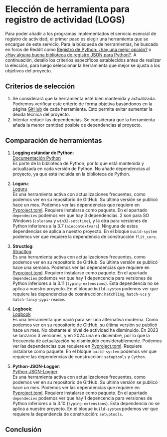 # Elección de herramienta para registro de actividad (LOGS)

Para poder añadir a los programas implementados el servicio esencial de registro de actividad, el primer paso es elegir una herramienta que se encargue de este servicio. Para la búsqueda de herramientas, he buscado en foros de Reddit como [Registro de Python: ¿hay una mejor opción?](https://www.reddit.com/r/Python/comments/uk5c49/python_logging_is_there_a_best_choice/?rdt=37687) o [¿Hay alguna buena biblioteca de registro JSON para Python?](https://www.reddit.com/r/learnpython/comments/701nif/are_there_any_good_json_logging_libraries_for/). A continuación, detallo los criterios específicos establecidos antes de realizar la elección, para luego seleccionar la herramienta que mejor se ajusta a los objetivos del proyecto. 

## Criterios de selección

1. Se considerará que la herramienta esté bien mantenida y actualizada. Podremos verificar este criterio de forma objetiva basándonos en la página [GitHub](https://github.com/) de cada herramienta. Esto permite evitar aumentar la deuda técnica del proyecto.    
2. Intentar reducir las dependencias. Se considerará que la herramienta añada la menor cantidad posible de dependencias al proyecto.  

## Comparación de herramientas

1. **Logging estándar de Python**:  
    [Documentación Python](https://docs.python.org/3/library/logging.html)  
    Es parte de la biblioteca de Python, por lo que está mantenida y actualizada en cada versión de Python. No añade dependencias al proyecto, ya que está incluida en la biblioteca de Python.

2. **Loguru**:  
    [Loguru](https://github.com/Delgan/loguru)  
    Es una herramienta activa con actualizaciones frecuentes, como podemos ver en su repositorio de GitHub. Su última versión se publicó hace un mes. Podemos ver las dependencias que requiere en [Pyproject.toml](https://github.com/Delgan/loguru/blob/master/pyproject.toml). Requiere instalarse como paquete. En el apartado `dependecies` podemos ver que hay 3 dependencias. 2 son para SO Windows (`colorama` y `win32-setctime`), y la otra para versiones de Python inferiores a la 3.7 (`aiocontextvars`). Ninguna de estas dependencias se aplica a nuestro proyecto. En el bloque `build-system` podemos ver que requiere la dependencia de construcción `flit_core`.     

3. **Structlog**:  
    [Structlog](https://github.com/hynek/structlog/)  
    Es una herramienta activa con actualizaciones frecuentes, como podemos ver en su repositorio de GitHub. Su última versión se publicó hace una semana. Podemos ver las dependencias que requiere en [Pyproject.toml](https://github.com/hynek/structlog/blob/main/pyproject.toml). Requiere instalarse como paquete. En el apartado `dependecies` podemos ver que hay 1 depencencia para versiones de Python inferiores a la 3.11 (`typing-extensions`). Esta dependencia no se aplica a nuestro proyecto. En el bloque `build-system` podemos ver que requiere las dependencias de cosntrucción: `hatchling`, `hatch-vcs` y `hatch-fancy-pypi-readme`.  

4. **Logbook**:  
    [Logbook](https://github.com/getlogbook/logbook)  
    Es una herramienta que nació para ser una alternativa moderna. Como podemos ver en su repositorio de GitHub, su última versión se publicó hace un mes. No obstante el nivel de actividad ha disminuido. En 2023 se lanzaron 3 versiones, y en 2024 una en diciembre, por lo que la frecuencia de actualización ha disminuido considerablemente. Podemos ver las dependencias que requiere en [Pyproject.toml](https://github.com/getlogbook/logbook/blob/develop/pyproject.toml). Requiere instalarse como paquete. En el bloque `build-system` podemos ver que requiere las dependencias de construcción: `setuptools` y `Cython`.  

5. **Python-JSON-Logger**:  
    [Python-JSON-Logger](https://github.com/nhairs/python-json-logger)  
    Es una herramienta activa con actualizaciones frecuentes, como podemos ver en su repositorio de GitHub. Su última versión se publicó hace un mes. Podemos ver las dependencias que requiere en [Pyproject.toml](https://github.com/nhairs/python-json-logger/blob/main/pyproject.toml). Requiere instalarse como paquete. En el apartado `dependecies` podemos ver que hay 1 depencencia para versiones de Python inferiores a la 3.10 (`typing-extensions`). Esta dependencia no se aplica a nuestro proyecto. En el bloque `build-system` podemos ver que requiere la dependencia de construcción: `setuptools`.  

## Conclusión